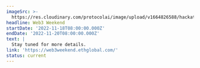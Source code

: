 ```yaml
---
imageSrc: >-
  https://res.cloudinary.com/protocolai/image/upload/v1664826588/hackathons/web3weekend_2_lugtl0.png
headline: Web3 Weekend
startDate: '2022-11-18T08:00:00.000Z'
endDate: '2022-11-20T08:00:00.000Z'
text: |
  Stay tuned for more details.
link: 'https://web3weekend.ethglobal.com/'
status: current
---
```


